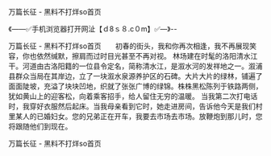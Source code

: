 万篇长征 - 黑料不打烊so首页

《——✅手机浏览器打开网沚【ｄ8ｓ８.c０m】✅—》--

万篇长征 - 黑料不打烊so首页　　初春的街头，我和你再次相逢，我不再展现笑容，你也依然缄默，擦肩而过时目光甚至不再对视。
林场建在时髦的洛阳清水江干。河道由古洛阳籍的一位县令定名，简称清水江，是溆水河的发祥地之一。溆浦县群众当局在其岸边，立了一块溆水泉源养护区的石碑。大片大片的绿林，铺遍了面面陡坡，充溢了块块凹地，织就了张张广博的绿锦。株株黑松陈列于铁路两侧，犹如黄山上的迎客松，向着乘客招手，给人留住无穷的温暖。
当我第二次打电话时，我穿好衣服然后起床。当我母亲看到它时，她走进房间，告诉他今天是我们村里某人的已婚妇女。您的兄弟正在开车，我要去市场去市场。放鞭炮到那儿时，您将跟随他们到现在。





万篇长征 - 黑料不打烊so首页
